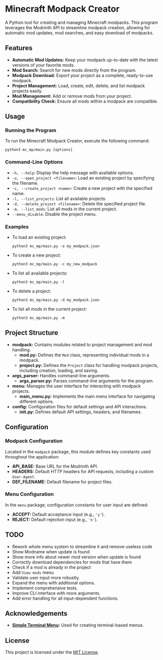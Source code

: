 # Minecraft Modpack Creator

A Python tool for creating and managing Minecraft modpacks. This program leverages the Modrinth API to streamline modpack creation, allowing for automatic mod updates, mod searches, and easy download of modpacks.

## Features

- **Automatic Mod Updates:** Keep your modpack up-to-date with the latest versions of your favorite mods.
- **Mod Search:** Search for new mods directly from the program.
- **Modpack Download:** Export your project as a complete, ready-to-use modpack.
- **Project Management:** Load, create, edit, delete, and list modpack projects easily.
- **Mod Management:** Add or remove mods from your project.
- **Compatibility Check:** Ensure all mods within a modpack are compatible.

## Usage

### Running the Program

To run the Minecraft Modpack Creator, execute the following command:

    python3 mc_mp/main.py [options]

### Command-Line Options

- `-h, --help`: Display the help message with available options.
- `-o, --open_project <filename>`: Load an existing project by specifying the filename.
- `-c, --create_project <name>`: Create a new project with the specified name.
- `-l, --list_projects`: List all available projects.
- `-d, --delete_project <filename>`: Delete the specified project file.
- `-m, --list_mods`: List all mods in the current project.
- `--menu_disable`: Disable the project menu.

### Examples

- To load an existing project:
    ```
    python3 mc_mp/main.py -o my_modpack.json
    ```

- To create a new project:
    ```
    python3 mc_mp/main.py -c my_new_modpack
    ```

- To list all available projects:
    ```
    python3 mc_mp/main.py -l
    ```

- To delete a project:
    ```
    python3 mc_mp/main.py -d my_modpack.json
    ```

- To list all mods in the current project:
    ```
    python3 mc_mp/main.py -m
    ```


## Project Structure

- **modpack:** Contains modules related to project management and mod handling.
  - **mod.py:** Defines the `Mod` class, representing individual mods in a modpack.
  - **project.py:** Defines the `Project` class for handling modpack projects, including creation, loading, and saving.
- **args_parser:** Handles command-line arguments.
  - **args_parser.py:** Parses command-line arguments for the program.
- **menu:** Manages the user interface for interacting with modpack projects.
  - **main_menu.py:** Implements the main menu interface for navigating different options.
- **config:** Configuration files for default settings and API interactions.
  - **__init__.py:** Defines default API settings, headers, and filenames.

## Configuration

### Modpack Configuration

Located in the `modpack` package, this module defines key constants used throughout the application:

- **API_BASE:** Base URL for the Modrinth API.
- **HEADERS:** Default HTTP headers for API requests, including a custom `User-Agent`.
- **DEF_FILENAME:** Default filename for project files.

### Menu Configuration

In the `menu` package, configuration constants for user input are defined:

- **ACCEPT:** Default acceptance input (e.g., `'y'`).
- **REJECT:** Default rejection input (e.g., `'n'`).

## TODO

- Rework whole menu system to streamline it and remove useless code
- Show Modname when update is found
- Show more info about newer mod version when update is found
- Correctly download dependencies for mods that have them
- Check if a mod is already in the project
- Add `View mods` menu
- Validate user input more robustly.
- Expand the menu with additional options.
- Implement comprehensive tests.
- Improve CLI interface with more arguments.
- Add error handling for all input-dependent functions.

## Acknowledgements

- **[Simple Terminal Menu](https://pypi.org/project/simple-term-menu/):** Used for creating terminal-based menus.

## License

This project is licensed under the [MIT License](https://choosealicense.com/licenses/mit/).
